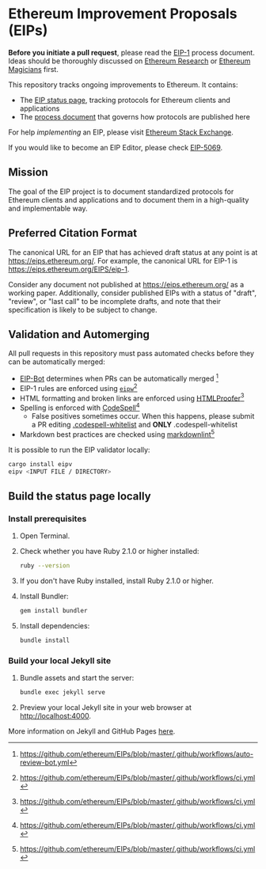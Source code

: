 # Ethereum Improvement Proposals (EIPs)

**Before you initiate a pull request**, please read the [EIP-1](https://eips.ethereum.org/EIPS/eip-1) process document. Ideas should be thoroughly discussed on [Ethereum Research](https://ethresear.ch/t/read-this-before-posting/8) or [Ethereum Magicians](https://ethereum-magicians.org/) first.

This repository tracks ongoing improvements to Ethereum. It contains:

- The [EIP status page](https://eips.ethereum.org), tracking protocols for Ethereum clients and applications
- The [process document](https://eips.ethereum.org/EIPS/eip-1) that governs how protocols are published here

For help *implementing* an EIP, please visit [Ethereum Stack Exchange](https://ethereum.stackexchange.com).

If you would like to become an EIP Editor, please check [EIP-5069](./EIPS/eip-5069.md).

## Mission

The goal of the EIP project is to document standardized protocols for Ethereum clients and applications and to document them in a high-quality and implementable way.

## Preferred Citation Format

The canonical URL for an EIP that has achieved draft status at any point is at <https://eips.ethereum.org/>. For example, the canonical URL for EIP-1 is <https://eips.ethereum.org/EIPS/eip-1>.

Consider any document not published at <https://eips.ethereum.org/> as a working paper. Additionally, consider published EIPs with a status of "draft", "review", or "last call" to be incomplete drafts, and note that their specification is likely to be subject to change.

## Validation and Automerging

All pull requests in this repository must pass automated checks before they can be automatically merged:

- [EIP-Bot](https://github.com/ethereum/EIP-Bot/) determines when PRs can be automatically merged [^1]
- EIP-1 rules are enforced using [`eipw`](https://github.com/ethereum/eipw)[^2]
- HTML formatting and broken links are enforced using [HTMLProofer](https://github.com/gjtorikian/html-proofer)[^2]
- Spelling is enforced with [CodeSpell](https://github.com/codespell-project/codespell)[^2]
  - False positives sometimes occur. When this happens, please submit a PR editing [.codespell-whitelist](https://github.com/ethereum/EIPs/blob/master/config/.codespell-whitelist) and **ONLY** .codespell-whitelist
- Markdown best practices are checked using [markdownlint](https://github.com/DavidAnson/markdownlint)[^2]

[^1]: https://github.com/ethereum/EIPs/blob/master/.github/workflows/auto-review-bot.yml
[^2]: https://github.com/ethereum/EIPs/blob/master/.github/workflows/ci.yml

It is possible to run the EIP validator locally:

```sh
cargo install eipv
eipv <INPUT FILE / DIRECTORY>
```

## Build the status page locally

### Install prerequisites

1. Open Terminal.

2. Check whether you have Ruby 2.1.0 or higher installed:

   ```sh
   ruby --version
   ```

3. If you don't have Ruby installed, install Ruby 2.1.0 or higher.

4. Install Bundler:

   ```sh
   gem install bundler
   ```

5. Install dependencies:

   ```sh
   bundle install
   ```

### Build your local Jekyll site

1. Bundle assets and start the server:

   ```sh
   bundle exec jekyll serve
   ```

2. Preview your local Jekyll site in your web browser at <http://localhost:4000>.

More information on Jekyll and GitHub Pages [here](https://docs.github.com/en/enterprise/2.14/user/articles/setting-up-your-github-pages-site-locally-with-jekyll).
